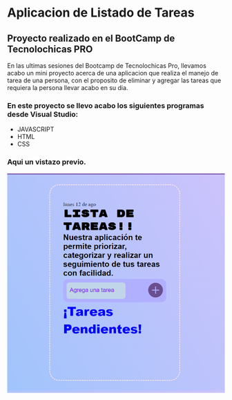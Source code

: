 # Aplicacion de Listado de Tareas
## Proyecto realizado en el BootCamp de Tecnolochicas PRO

En las ultimas sesiones del Bootcamp de Tecnolochicas Pro, llevamos acabo un mini proyecto acerca de una aplicacion que realiza el manejo de tarea de una persona, con el proposito de eliminar y agregar las tareas que requiera la persona llevar acabo en su dia.

### En este proyecto se llevo acabo los siguientes programas desde Visual Studio:
* JAVASCRIPT
* HTML
* CSS

### Aqui un vistazo previo.
![Captura de pantalla](/imagenes/captura2.png)